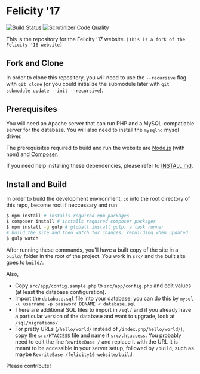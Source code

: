 # Felicity '17
[![Build Status](https://travis-ci.org/felicity-iiith/felicity16-website.svg?branch=master)](https://travis-ci.org/felicity-iiith/felicity16-website)
[![Scrutinizer Code Quality](https://scrutinizer-ci.com/g/felicity-iiith/felicity16-website/badges/quality-score.png?b=master)](https://scrutinizer-ci.com/g/felicity-iiith/felicity16-website/?branch=master)

This is the repository for the Felicity '17 website. `[This is a fork of the Felicity '16 website]`

## Fork and Clone

In order to clone this repository, you will need to use the `--recursive` flag with `git clone` (or you could initialize the submodule later with `git submodule update --init --recursive`).

## Prerequisites

You will need an Apache server that can run PHP and a MySQL-compatiable server for the database. You will also need to install the `mysqlnd` mysql driver.

The prerequisites required to build and run the website are [Node.js](https://nodejs.org/) (with npm) and [Composer](https://getcomposer.org).

If you need help installing these dependencies, please refer to [INSTALL.md](INSTALL.md).

## Install and Build
In order to build the development environment, `cd` into the root directory of this repo, become root if neccessary and run:
```sh
$ npm install # installs required npm packages
$ composer install # installs required composer packages
$ npm install -g gulp # globall install gulp, a task runner
# build the site and then watch for changes, rebuilding when updated
$ gulp watch
```

After running these commands, you'll have a built copy of the site in a `build/` folder in the root of the project. You work in `src/` and the built site goes to `build/`.

Also,
- Copy `src/app/config.sample.php` to `src/app/config.php` and edit values (at least the database configuration).
- Import the `database.sql` file into your database, you can do this by `mysql -u username -p password DBNAME < database.sql`
- There are additional SQL files to import in `/sql/` and if you already have a particular version of the database and want to upgrade, look at `/sql/migrations/`.
- For pretty URLs (`/hello/world/` instead of `/index.php/hello/world/`), copy the `src/HTACCESS` file and name it `src/.htaccess`. You probably need to edit the line `RewriteBase /` and replace it with the URL it is meant to be accessible in your server setup, followed by `/build`, such as maybe `RewriteBase /felicity16-website/build`.

Please contribute!
